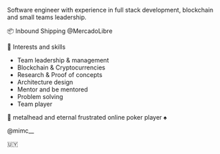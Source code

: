 Software engineer with experience in full stack development, blockchain and small teams leadership.
 
 
:package:  Inbound Shipping @MercadoLibre


:rocket: Interests and skills

- Team leadership & management
- Blockchain & Cryptocurrencies
- Research & Proof of concepts
- Architecture design
- Mentor and be mentored
- Problem solving
- Team player


:metal:  	metalhead  and eternal frustrated online poker player :spades:

@mimc__

:uruguay:
 
